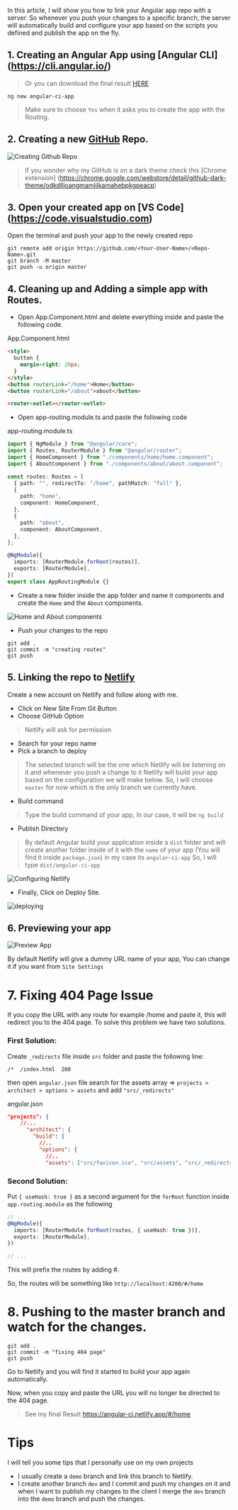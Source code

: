 In this article, I will show you how to link your Angular app repo with a server. So whenever you push your changes to a specific branch, the server will automatically build and configure your app based on the scripts you defined and publish the app on the fly.

## 1. Creating an Angular App using [Angular CLI] (https://cli.angular.io/)

> Or you can download the final result [HERE](https://github.com/YoussefZidan/angular-ci-app)

```
ng new angular-ci-app
```

> Make sure to choose `Yes` when it asks you to create the app with the Routing.

## 2. Creating a new [GitHub](https://github.com/new) Repo.

![Creating Github Repo](https://dev-to-uploads.s3.amazonaws.com/i/2qy8pbu2v3cetss6jb77.JPG)

> If you wonder why my GitHub is on a dark theme check this [Chrome extension] (https://chrome.google.com/webstore/detail/github-dark-theme/odkdlljoangmamjilkamahebpkgpeacp)

## 3. Open your created app on [VS Code] (https://code.visualstudio.com)

Open the terminal and push your app to the newly created repo

```
git remote add origin https://github.com/<Your-User-Name>/<Repo-Name>.git
git branch -M master
git push -u origin master
```

## 4. Cleaning up and Adding a simple app with Routes.

- Open App.Component.html and delete everything inside and paste the following code.

App.Component.html

```html
<style>
  button {
    margin-right: 20px;
  }
</style>
<button routerLink="/home">Home</button>
<button routerLink="/about">about</button>

<router-outlet></router-outlet>
```

- Open app-routing.module.ts and paste the following code

app-routing.module.ts

```ts
import { NgModule } from "@angular/core";
import { Routes, RouterModule } from "@angular/router";
import { HomeComponent } from "./components/home/home.component";
import { AboutComponent } from "./components/about/about.component";

const routes: Routes = [
  { path: "", redirectTo: "/home", pathMatch: "full" },
  {
    path: "home",
    component: HomeComponent,
  },
  {
    path: "about",
    component: AboutComponent,
  },
];

@NgModule({
  imports: [RouterModule.forRoot(routes)],
  exports: [RouterModule],
})
export class AppRoutingModule {}
```

- Create a new folder inside the app folder and name it components and create the `Home` and the `About` components.

![Home and About components](https://dev-to-uploads.s3.amazonaws.com/i/6492f2yl9e5vkazd228k.JPG)

- Push your changes to the repo

```
git add .
git commit -m "creating routes"
git push
```

## 5. Linking the repo to [Netlify](https://www.netlify.com/)

Create a new account on Netlify and follow along with me.

- Click on New Site From Git Button
- Choose GitHub Option

> Netlify will ask for permission

- Search for your repo name
- Pick a branch to deploy

> The selected branch will be the one which Netlify will be listening on it and whenever you push a change to it Netlify will build your app based on the configuration we will make below.
> So, I will choose `master` for now which is the only branch we currently have.

- Build command

> Type the build command of your app, In our case, it will be `ng build`

- Publish Directory

> By default Angular build your application inside a `dist` folder
> and will create another folder inside of it with the `name` of your app (You will find it inside `package.json`) in my case its `angular-ci-app`
> So, I will type `dist/angular-ci-app`

![Configuring Netlify](https://dev-to-uploads.s3.amazonaws.com/i/lqcm50wt61letyi9cp2r.JPG)

- Finally, Click on Deploy Site.

![deploying](https://dev-to-uploads.s3.amazonaws.com/i/bmvhim5jc8r1f1wzarac.JPG)

## 6. Previewing your app

![Preview App](https://dev-to-uploads.s3.amazonaws.com/i/24zkij34mz6y3xzhhvvi.JPG)

By default Netlify will give a dummy URL name of your app, You can change it if you want from `Site Settings`

# 7. Fixing 404 Page Issue

If you copy the URL with any route for example /home and paste it, this will redirect you to the 404 page.
To solve this problem we have two solutions.

### First Solution:

Create `_redirects` file inside `src` folder and paste the following line:

```
/*  /index.html  200
```

then open `angular.json` file search for the assets array => `projects > architect > options > assets`
and add `"src/_redirects"`

angular.json

```json
"projects": {
    //...
      "architect": {
        "build": {
          //..
          "options": {
            //..
            "assets": ["src/favicon.ico", "src/assets", "src/_redirects"],

```

### Second Solution:

Put `{ useHash: true }` as a second argument for the `forRoot` function inside `app.routing.module` as the following

```ts
// ...
@NgModule({
  imports: [RouterModule.forRoot(routes, { useHash: true })],
  exports: [RouterModule],
})

// ...
```

This will prefix the routes by adding #.

So, the routes will be something like `http://localhost:4200/#/home`

# 8. Pushing to the master branch and watch for the changes.

```
git add .
git commit -m "fixing 404 page"
git push
```

Go to Netlify and you will find it started to build your app again automatically.

Now, when you copy and paste the URL you will no longer be directed to the 404 page.

> See my final Result https://angular-ci.netlify.app/#/home

# Tips

I will tell you some tips that I personally use on my own projects

- I usually create a `demo` branch and link this branch to Netlify.
- I create another branch `dev` and I commit and push my changes on it and when I want to publish my changes to the client I merge the `dev` branch into the `demo` branch and push the changes.
